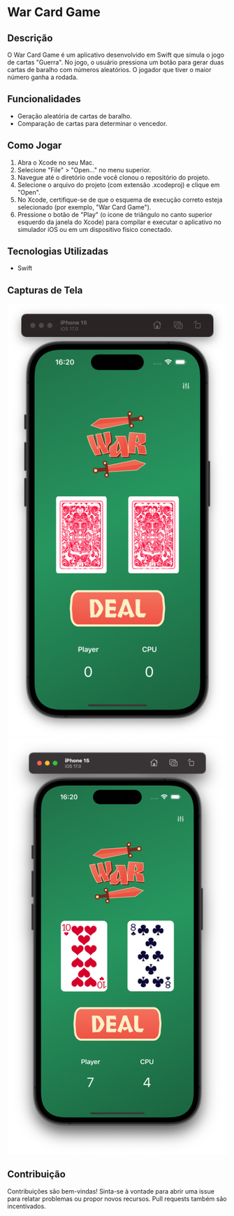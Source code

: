 # War Card Game

## Descrição
O War Card Game é um aplicativo desenvolvido em Swift que simula o jogo de cartas "Guerra". No jogo, o usuário pressiona um botão para gerar duas cartas de baralho com números aleatórios. O jogador que tiver o maior número ganha a rodada.

## Funcionalidades
- Geração aleatória de cartas de baralho.
- Comparação de cartas para determinar o vencedor.

## Como Jogar
1. Abra o Xcode no seu Mac.
2. Selecione "File" > "Open..." no menu superior.
3. Navegue até o diretório onde você clonou o repositório do projeto.
4. Selecione o arquivo do projeto (com extensão .xcodeproj) e clique em "Open".
5. No Xcode, certifique-se de que o esquema de execução correto esteja selecionado (por exemplo, "War Card Game").
6. Pressione o botão de "Play" (o ícone de triângulo no canto superior esquerdo da janela do Xcode) para compilar e executar o aplicativo no simulador iOS ou em um dispositivo físico conectado.

## Tecnologias Utilizadas
- Swift

## Capturas de Tela
![Captura de Tela](images/1.png)
![Captura de Tela](images/2.png)

## Contribuição
Contribuições são bem-vindas! Sinta-se à vontade para abrir uma issue para relatar problemas ou propor novos recursos. Pull requests também são incentivados.


